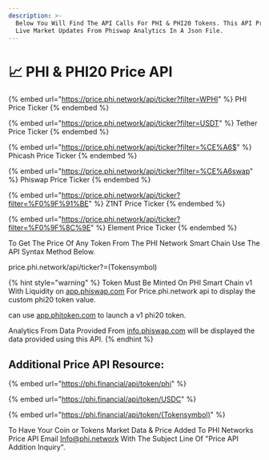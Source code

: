 ```yaml
---
description: >-
  Below You Will Find The API Calls For PHI & PHI20 Tokens. This API Provides
  Live Market Updates From Phiswap Analytics In A Json File.
---
```


# 📈 PHI & PHI20 Price API

{% embed url="https://price.phi.network/api/ticker?filter=WPHI" %}
PHI Price Ticker
{% endembed %}

{% embed url="https://price.phi.network/api/ticker?filter=USDT" %}
Tether Price Ticker
{% endembed %}

{% embed url="https://price.phi.network/api/ticker?filter=%CE%A6$" %}
Phicash Price Ticker
{% endembed %}

{% embed url="https://price.phi.network/api/ticker?filter=%CE%A6swap" %}
Phiswap Price Ticker
{% endembed %}

{% embed url="https://price.phi.network/api/ticker?filter=%F0%9F%91%BE" %}
Z1NT Price Ticker
{% endembed %}

{% embed url="https://price.phi.network/api/ticker?filter=%F0%9F%8C%9E" %}
Element Price Ticker
{% endembed %}

To Get The Price Of Any Token From The PHI Network Smart Chain Use The API Syntax Method Below.

price.phi.network/api/ticker?=(Tokensymbol)



{% hint style="warning" %}
Token Must Be Minted On PHI Smart Chain v1 With Liquidity  on [app.phiswap.com](https://app.phiswap.com) For Price.phi.network api to display the custom phi20 token value.&#x20;

can use [app.phitoken.com](https://app.phitoken.com) to launch a v1 phi20 token.&#x20;

Analytics From Data Provided From [info.phiswap.com](https://info.phiswap.com) will be displayed the data provided using this API.
{% endhint %}



## Additional Price API Resource:



{% embed url="https://phi.financial/api/token/phi" %}



{% embed url="https://phi.financial/api/token/USDC" %}

{% embed url="https://phi.financial/api/token/(Tokensymbol)" %}

To Have Your Coin or Tokens Market Data & Price Added To PHI Networks Price API Email [Info@phi.network](mailto:info@phi.network) With The Subject Line Of "Price API Addition Inquiry".&#x20;
